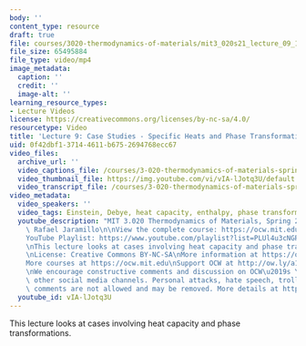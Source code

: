 ```yaml
---
body: ''
content_type: resource
draft: true
file: courses/3020-thermodynamics-of-materials/mit3_020s21_lecture_09_1080p_v2_360p_16_9.mp4
file_size: 65495884
file_type: video/mp4
image_metadata:
  caption: ''
  credit: ''
  image-alt: ''
learning_resource_types:
- Lecture Videos
license: https://creativecommons.org/licenses/by-nc-sa/4.0/
resourcetype: Video
title: 'Lecture 9: Case Studies - Specific Heats and Phase Transformations (old)'
uid: 0f42dbf1-3714-4611-b675-2694768ecc67
video_files:
  archive_url: ''
  video_captions_file: /courses/3-020-thermodynamics-of-materials-spring-2021/mit3_020s21_lecture_09_1080p_v2_captions.vtt
  video_thumbnail_file: https://img.youtube.com/vi/vIA-lJotq3U/default.jpg
  video_transcript_file: /courses/3-020-thermodynamics-of-materials-spring-2021/12EFsDqJQmfBRLkHiBJIyaOA0wkwSPRol_transcript.pdf
video_metadata:
  video_speakers: ''
  video_tags: Einstein, Debye, heat capacity, enthalpy, phase transformation
  youtube_description: "MIT 3.020 Thermodynamics of Materials, Spring 2021\nInstructor:\
    \ Rafael Jaramillo\n\nView the complete course: https://ocw.mit.edu/courses/3-020-thermodynamics-of-materials-spring-2021/\n\
    YouTube Playlist: https://www.youtube.com/playlist?list=PLUl4u3cNGP61g-yRbJz4ghFPJLiok1HxX\n\
    \nThis lecture looks at cases involving heat capacity and phase transformations.\n\
    \nLicense: Creative Commons BY-NC-SA\nMore information at https://ocw.mit.edu/terms\n\
    More courses at https://ocw.mit.edu\nSupport OCW at http://ow.ly/a1If50zVRlQ\n\
    \nWe encourage constructive comments and discussion on OCW\u2019s YouTube and\
    \ other social media channels. Personal attacks, hate speech, trolling, and inappropriate\
    \ comments are not allowed and may be removed. More details at https://ocw.mit.edu/comments."
  youtube_id: vIA-lJotq3U
---
```

This lecture looks at cases involving heat capacity and phase transformations.